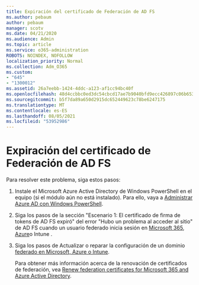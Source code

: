 ```yaml
---
title: Expiración del certificado de Federación de AD FS
ms.author: pebaum
author: pebaum
manager: scotv
ms.date: 04/21/2020
ms.audience: Admin
ms.topic: article
ms.service: o365-administration
ROBOTS: NOINDEX, NOFOLLOW
localization_priority: Normal
ms.collection: Adm_O365
ms.custom:
- "645"
- "1300012"
ms.assetid: 26a7eebb-1424-4ddc-a123-af1cc94bc40f
ms.openlocfilehash: 48d4ccbbc0ed3dc54cbcd17ae7b9040bfd9ecc426897c06b653bf40bc7d5e9b2
ms.sourcegitcommit: b5f7da89a650d2915dc652449623c78be6247175
ms.translationtype: MT
ms.contentlocale: es-ES
ms.lasthandoff: 08/05/2021
ms.locfileid: "53952986"
---
```

# <a name="adfs-federation-certificate-expiring"></a>Expiración del certificado de Federación de AD FS

Para resolver este problema, siga estos pasos:
  
1. Instale el Microsoft Azure Active Directory de Windows PowerShell en el equipo (si el módulo aún no está instalado). Para ello, vaya a [Administrar Azure AD con Windows PowerShell](https://aka.ms/aadposh).

2. Siga los pasos de la sección "Escenario 1: El certificado de firma de tokens de AD FS expiró" del error "Hubo un problema al acceder al sitio" de AD FS cuando un usuario federado inicia sesión en [Microsoft 365, Azure](https://support.microsoft.com/help/2713898/there-was-a-problem-accessing-the-site-error-from-ad-fs-when-a-federat)o Intune .

3. Siga los pasos de Actualizar o reparar la configuración de un dominio [federado en Microsoft, Azure o Intune](https://docs.microsoft.com/office365/troubleshoot/security/update-federated-domain-office-365).

    Para obtener más información acerca de la renovación de certificados de federación, vea [Renew federation certificates for Microsoft 365 and Azure Active Directory](https://docs.microsoft.com/azure/active-directory/connect/active-directory-aadconnect-o365-certs).
